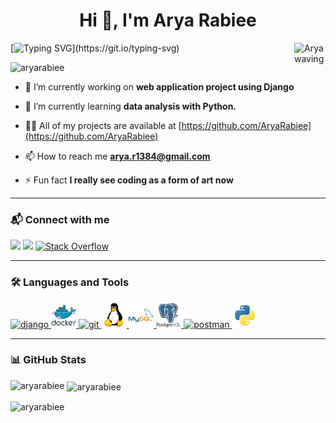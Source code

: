 <h1 align="center">Hi 👋, I'm Arya Rabiee</h1>

<img align="right" alt="Arya waving" width="50" src="https://user-images.githubusercontent.com/74038190/212284087-bbe7e430-757e-4901-90bf-4cd2ce3e1852.gif">

[![Typing SVG](https://readme-typing-svg.demolab.com?font=Fira+Code&weight=200&pause=1000&color=670707&background=FFEEA000&center=true&width=435&lines=I'm+a+Backend+Developer+...)](https://git.io/typing-svg)

<p align="left"> <img src="https://komarev.com/ghpvc/?username=aryarabiee&label=Profile%20views&color=0e75b6&style=flat" alt="aryarabiee" /> </p>

- 🔭 I’m currently working on **web application project using Django**

- 🌱 I’m currently learning **data analysis with Python.**

- 👨‍💻 All of my projects are available at [https://github.com/AryaRabiee](https://github.com/AryaRabiee)

- 📫 How to reach me **arya.r1384@gmail.com**

- ⚡ Fun fact **I really see coding as a form of art now**




   
---




### 📬 Connect with me

<p align="left">
  <a href="mailto:arya.r1384@gmail.com"><img src="https://img.shields.io/badge/Gmail-D14836?style=flat&logo=gmail&logoColor=white"/></a>
  <a href="https://t.me/your_username"><img src="https://img.shields.io/badge/Telegram-2CA5E0?style=flat&logo=telegram&logoColor=white"/></a>
  <a href="https://stackoverflow.com/users/26700243/arya-r" target="_blank">
  <img src="https://img.shields.io/badge/Stack%20Overflow-FE7A16?style=flat&logo=stackoverflow&logoColor=white" alt="Stack Overflow"/>
</a>
</p>

---

### 🛠️ Languages and Tools

<p align="left"> 
  <a href="https://www.djangoproject.com/" target="_blank" rel="noreferrer"> <img src="https://cdn.worldvectorlogo.com/logos/django.svg" alt="django" width="40" height="40"/> </a> 
  <a href="https://www.docker.com/" target="_blank" rel="noreferrer"> <img src="https://raw.githubusercontent.com/devicons/devicon/master/icons/docker/docker-original-wordmark.svg" alt="docker" width="40" height="40"/> </a> 
  <a href="https://git-scm.com/" target="_blank" rel="noreferrer"> <img src="https://www.vectorlogo.zone/logos/git-scm/git-scm-icon.svg" alt="git" width="40" height="40"/> </a> 
  <a href="https://www.linux.org/" target="_blank" rel="noreferrer"> <img src="https://raw.githubusercontent.com/devicons/devicon/master/icons/linux/linux-original.svg" alt="linux" width="40" height="40"/> </a> 
  <a href="https://www.mysql.com/" target="_blank" rel="noreferrer"> <img src="https://raw.githubusercontent.com/devicons/devicon/master/icons/mysql/mysql-original-wordmark.svg" alt="mysql" width="40" height="40"/> </a> 
  <a href="https://www.postgresql.org" target="_blank" rel="noreferrer"> <img src="https://raw.githubusercontent.com/devicons/devicon/master/icons/postgresql/postgresql-original-wordmark.svg" alt="postgresql" width="40" height="40"/> </a> 
  <a href="https://postman.com" target="_blank" rel="noreferrer"> <img src="https://www.vectorlogo.zone/logos/getpostman/getpostman-icon.svg" alt="postman" width="40" height="40"/> </a> 
  <a href="https://www.python.org" target="_blank" rel="noreferrer"> <img src="https://raw.githubusercontent.com/devicons/devicon/master/icons/python/python-original.svg" alt="python" width="40" height="40"/> </a> 
</p>

---

### 📊 GitHub Stats

<p><img align="left" src="https://github-readme-stats.vercel.app/api/top-langs?username=aryarabiee&show_icons=true&locale=en&layout=compact" alt="aryarabiee" /></p>

<p>&nbsp;<img align="center" src="https://github-readme-stats.vercel.app/api?username=aryarabiee&show_icons=true&locale=en" alt="aryarabiee" /></p>

<p><img align="center" src="https://github-readme-streak-stats.herokuapp.com/?user=aryarabiee&" alt="aryarabiee" /></p>
